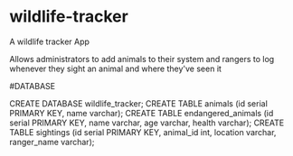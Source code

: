 # wildlife-tracker
A wildlife tracker App

Allows administrators to add animals to their system and rangers to log whenever they sight an animal and where they've seen it

#DATABASE

CREATE DATABASE wildlife_tracker;
CREATE TABLE animals (id serial PRIMARY KEY, name varchar);
CREATE TABLE endangered_animals (id serial PRIMARY KEY, name varchar, age varchar, health varchar);
CREATE TABLE sightings (id serial PRIMARY KEY, animal_id int, location varchar, ranger_name varchar);
